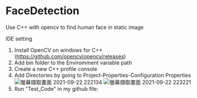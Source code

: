 # FaceDetection
Use C++ with opencv to find human face in static image

IDE setting
1. Install OpenCV on windows for C++ (https://github.com/opencv/opencv/releases)
2. Add bin folder to the Enviromment variable path
3. Create a new C++ profile console
4. Add Directories by going to Project-Properties-Configuration Properties
![螢幕擷取畫面 2021-09-22 222134](https://user-images.githubusercontent.com/76464072/134366169-d29e5dbb-9677-47f6-a63a-ab2e679d8757.png)
![螢幕擷取畫面 2021-09-22 223221](https://user-images.githubusercontent.com/76464072/134366189-823617bd-cccf-4fe4-852f-805366cb3b9d.png)
5. Run "Test_Code" in my github file:
